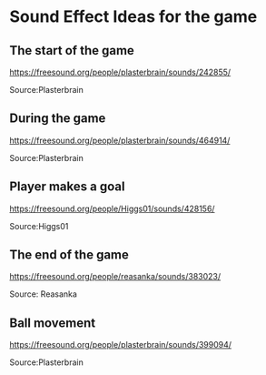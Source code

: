 # Sound Effect Ideas for the game
## The start of the game
https://freesound.org/people/plasterbrain/sounds/242855/

Source:Plasterbrain
## During the game
https://freesound.org/people/plasterbrain/sounds/464914/

Source:Plasterbrain
## Player makes a goal
https://freesound.org/people/Higgs01/sounds/428156/

Source:Higgs01
## The end of the game
https://freesound.org/people/reasanka/sounds/383023/

Source: Reasanka
## Ball movement
https://freesound.org/people/plasterbrain/sounds/399094/

Source:Plasterbrain
